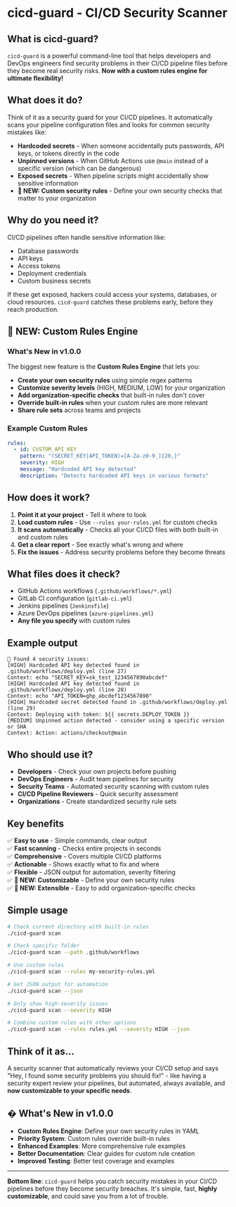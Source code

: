 # cicd-guard - CI/CD Security Scanner

## What is cicd-guard?

`cicd-guard` is a powerful command-line tool that helps developers and DevOps engineers find security problems in their CI/CD pipeline files before they become real security risks. **Now with a custom rules engine for ultimate flexibility!**

## What does it do?

Think of it as a security guard for your CI/CD pipelines. It automatically scans your pipeline configuration files and looks for common security mistakes like:

- **Hardcoded secrets** - When someone accidentally puts passwords, API keys, or tokens directly in the code
- **Unpinned versions** - When GitHub Actions use `@main` instead of a specific version (which can be dangerous)
- **Exposed secrets** - When pipeline scripts might accidentally show sensitive information
- **🚀 NEW: Custom security rules** - Define your own security checks that matter to your organization

## Why do you need it?

CI/CD pipelines often handle sensitive information like:
- Database passwords
- API keys
- Access tokens
- Deployment credentials
- Custom business secrets

If these get exposed, hackers could access your systems, databases, or cloud resources. `cicd-guard` catches these problems early, before they reach production.

## 🚀 NEW: Custom Rules Engine

### What's New in v1.0.0

The biggest new feature is the **Custom Rules Engine** that lets you:

- **Create your own security rules** using simple regex patterns
- **Customize severity levels** (HIGH, MEDIUM, LOW) for your organization
- **Add organization-specific checks** that built-in rules don't cover
- **Override built-in rules** when your custom rules are more relevant
- **Share rule sets** across teams and projects

### Example Custom Rules

```yaml
rules:
  - id: CUSTOM_API_KEY
    pattern: "(SECRET_KEY|API_TOKEN)=[A-Za-z0-9_]{20,}"
    severity: HIGH
    message: "Hardcoded API key detected"
    description: "Detects hardcoded API keys in various formats"
```

## How does it work?

1. **Point it at your project** - Tell it where to look
2. **Load custom rules** - Use `--rules your-rules.yml` for custom checks
3. **It scans automatically** - Checks all your CI/CD files with both built-in and custom rules
4. **Get a clear report** - See exactly what's wrong and where
5. **Fix the issues** - Address security problems before they become threats

## What files does it check?

- GitHub Actions workflows (`.github/workflows/*.yml`)
- GitLab CI configuration (`gitlab-ci.yml`)
- Jenkins pipelines (`Jenkinsfile`)
- Azure DevOps pipelines (`azure-pipelines.yml`)
- **Any file you specify** with custom rules

## Example output
```
🚨 Found 4 security issues:
[HIGH] Hardcoded API key detected found in .github/workflows/deploy.yml (line 27)
Context: echo "SECRET_KEY=sk_test_1234567890abcdef"
[HIGH] Hardcoded API key detected found in .github/workflows/deploy.yml (line 28)
Context: echo "API_TOKEN=ghp_abcdef1234567890"
[HIGH] Hardcoded secret detected found in .github/workflows/deploy.yml (line 29)
Context: Deploying with token: ${{ secrets.DEPLOY_TOKEN }}
[MEDIUM] Unpinned action detected - consider using a specific version or SHA
Context: Action: actions/checkout@main
```

## Who should use it?

- **Developers** - Check your own projects before pushing
- **DevOps Engineers** - Audit team pipelines for security
- **Security Teams** - Automated security scanning with custom rules
- **CI/CD Pipeline Reviewers** - Quick security assessment
- **Organizations** - Create standardized security rule sets

## Key benefits

✅ **Easy to use** - Simple commands, clear output  
✅ **Fast scanning** - Checks entire projects in seconds  
✅ **Comprehensive** - Covers multiple CI/CD platforms  
✅ **Actionable** - Shows exactly what to fix and where  
✅ **Flexible** - JSON output for automation, severity filtering  
✅ **🚀 NEW: Customizable** - Define your own security rules  
✅ **🚀 NEW: Extensible** - Easy to add organization-specific checks  

## Simple usage

```bash
# Check current directory with built-in rules
./cicd-guard scan

# Check specific folder
./cicd-guard scan --path .github/workflows

# Use custom rules
./cicd-guard scan --rules my-security-rules.yml

# Get JSON output for automation
./cicd-guard scan --json

# Only show high-severity issues
./cicd-guard scan --severity HIGH

# Combine custom rules with other options
./cicd-guard scan --rules rules.yml --severity HIGH --json
```

## Think of it as...

A security scanner that automatically reviews your CI/CD setup and says "Hey, I found some security problems you should fix!" - like having a security expert review your pipelines, but automated, always available, and **now customizable to your specific needs**.

## � What's New in v1.0.0

- **Custom Rules Engine**: Define your own security rules in YAML
- **Priority System**: Custom rules override built-in rules
- **Enhanced Examples**: More comprehensive rule examples
- **Better Documentation**: Clear guides for custom rule creation
- **Improved Testing**: Better test coverage and examples

---

**Bottom line**: `cicd-guard` helps you catch security mistakes in your CI/CD pipelines before they become security breaches. It's simple, fast, **highly customizable**, and could save you from a lot of trouble.
